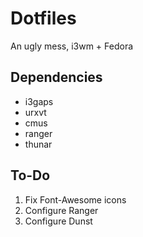 # Dotfiles
An ugly mess, i3wm + Fedora

## Dependencies 
* i3gaps
* urxvt
* cmus
* ranger
* thunar

## To-Do 
1. Fix Font-Awesome icons
2. Configure Ranger
3. Configure Dunst 
